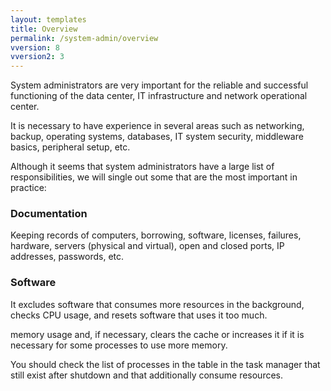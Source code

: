 ```yaml
---
layout: templates
title: Overview
permalink: /system-admin/overview
vversion: 8
vversion2: 3
---
```



System administrators are very important for the reliable and successful functioning of the data center, IT infrastructure and network operational center.

It is necessary to have experience in several areas such as networking, backup, operating systems, databases, IT system security, middleware basics, peripheral setup, etc.

Although it seems that system administrators have a large list of responsibilities, we will single out some that are the most important in practice:

### Documentation

Keeping records of computers, borrowing, software, licenses, failures, hardware, servers (physical and virtual), open and closed ports, IP addresses, passwords, etc.

### Software

It excludes software that consumes more resources in the background, checks CPU usage, and resets software that uses it too much.

  memory usage and, if necessary, clears the cache or increases it if it is necessary for some processes to use more memory.

You should check the list of processes in the table in the task manager that still exist after shutdown and that additionally consume resources.